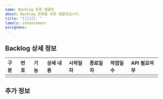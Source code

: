 ```yaml
---
name: Backlog 등록 템플릿
about: Backlog 등록을 위한 템플릿입니다.
title: "[][][]: "
labels: enhancement
assignees:
---
```


## Backlog 상세 정보

| 구분 | 번호 | 기능 | 상세 내용 | 시작일자 | 종료일자 | 작업일수 | API 필요여부 |
| :-- | :-- | :-- | :-- | :-- | :-- | :-- | :-- |
| | | | | | | | |

## 추가 정보
<!-- 이 기능이 필요한 이유나 배경에 대해 설명해주세요. -->
